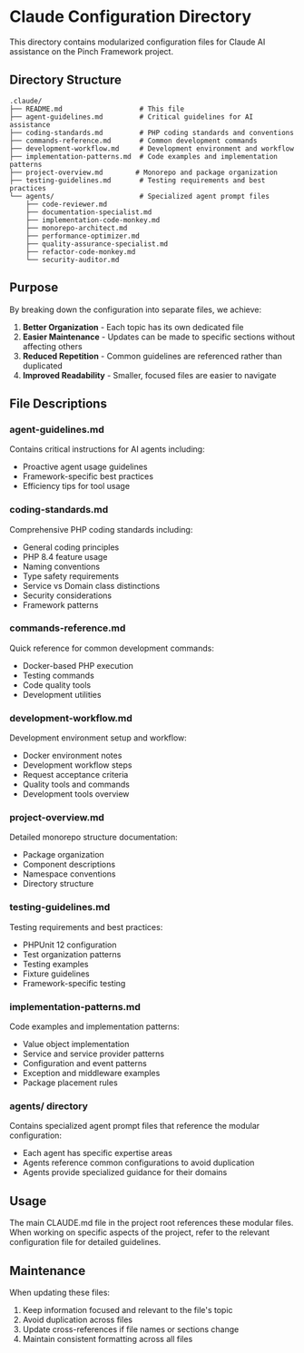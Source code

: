 # Claude Configuration Directory

This directory contains modularized configuration files for Claude AI assistance on the Pinch Framework project.

## Directory Structure

```
.claude/
├── README.md                   # This file
├── agent-guidelines.md         # Critical guidelines for AI assistance
├── coding-standards.md         # PHP coding standards and conventions
├── commands-reference.md       # Common development commands
├── development-workflow.md     # Development environment and workflow
├── implementation-patterns.md  # Code examples and implementation patterns
├── project-overview.md        # Monorepo and package organization
├── testing-guidelines.md       # Testing requirements and best practices
└── agents/                     # Specialized agent prompt files
    ├── code-reviewer.md
    ├── documentation-specialist.md
    ├── implementation-code-monkey.md
    ├── monorepo-architect.md
    ├── performance-optimizer.md
    ├── quality-assurance-specialist.md
    ├── refactor-code-monkey.md
    └── security-auditor.md
```

## Purpose

By breaking down the configuration into separate files, we achieve:

1. **Better Organization** - Each topic has its own dedicated file
2. **Easier Maintenance** - Updates can be made to specific sections without affecting others
3. **Reduced Repetition** - Common guidelines are referenced rather than duplicated
4. **Improved Readability** - Smaller, focused files are easier to navigate

## File Descriptions

### agent-guidelines.md

Contains critical instructions for AI agents including:

- Proactive agent usage guidelines
- Framework-specific best practices
- Efficiency tips for tool usage

### coding-standards.md

Comprehensive PHP coding standards including:

- General coding principles
- PHP 8.4 feature usage
- Naming conventions
- Type safety requirements
- Service vs Domain class distinctions
- Security considerations
- Framework patterns

### commands-reference.md

Quick reference for common development commands:

- Docker-based PHP execution
- Testing commands
- Code quality tools
- Development utilities

### development-workflow.md

Development environment setup and workflow:

- Docker environment notes
- Development workflow steps
- Request acceptance criteria
- Quality tools and commands
- Development tools overview

### project-overview.md

Detailed monorepo structure documentation:

- Package organization
- Component descriptions
- Namespace conventions
- Directory structure

### testing-guidelines.md

Testing requirements and best practices:

- PHPUnit 12 configuration
- Test organization patterns
- Testing examples
- Fixture guidelines
- Framework-specific testing

### implementation-patterns.md

Code examples and implementation patterns:

- Value object implementation
- Service and service provider patterns
- Configuration and event patterns
- Exception and middleware examples
- Package placement rules

### agents/ directory

Contains specialized agent prompt files that reference the modular configuration:

- Each agent has specific expertise areas
- Agents reference common configurations to avoid duplication
- Agents provide specialized guidance for their domains

## Usage

The main CLAUDE.md file in the project root references these modular files. When working on specific aspects of the
project, refer to the relevant configuration file for detailed guidelines.

## Maintenance

When updating these files:

1. Keep information focused and relevant to the file's topic
2. Avoid duplication across files
3. Update cross-references if file names or sections change
4. Maintain consistent formatting across all files
